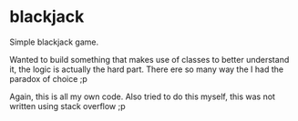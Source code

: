 # blackjack
Simple blackjack game.

Wanted to build something that makes use of classes to better understand it, the logic is actually the hard part. There ere so many way the I had the paradox of choice ;p

Again, this is all my own code. Also tried to do this myself, this was not written using stack overflow ;p

